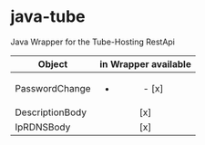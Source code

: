 # java-tube
Java Wrapper for the Tube-Hosting RestApi

| Object        | in Wrapper available |
| ------------- |:-------------:|
| PasswordChange      | <ul><li>- [x]</li></ul> |
| DescriptionBody      | [x] |
| IpRDNSBody | [x] |
